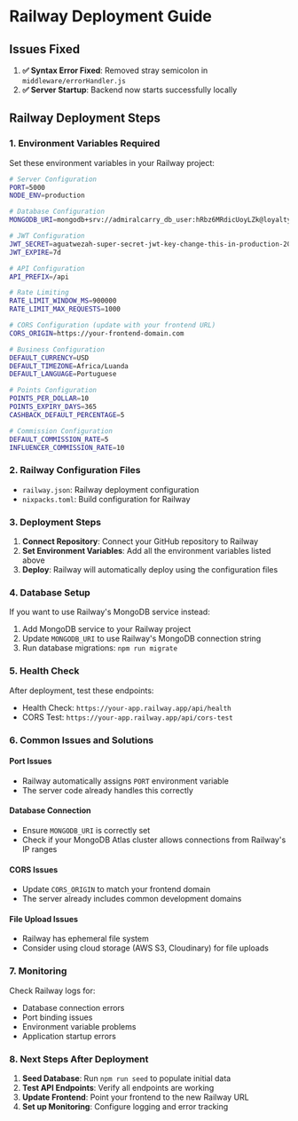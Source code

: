 # Railway Deployment Guide

## Issues Fixed

1. **✅ Syntax Error Fixed**: Removed stray semicolon in `middleware/errorHandler.js`
2. **✅ Server Startup**: Backend now starts successfully locally

## Railway Deployment Steps

### 1. Environment Variables Required

Set these environment variables in your Railway project:

```bash
# Server Configuration
PORT=5000
NODE_ENV=production

# Database Configuration
MONGODB_URI=mongodb+srv://admiralcarry_db_user:hRbz6MRdicUoyLZk@loyalty-cloud.k62anvl.mongodb.net/aguatwezah_admin

# JWT Configuration
JWT_SECRET=aguatwezah-super-secret-jwt-key-change-this-in-production-2024
JWT_EXPIRE=7d

# API Configuration
API_PREFIX=/api

# Rate Limiting
RATE_LIMIT_WINDOW_MS=900000
RATE_LIMIT_MAX_REQUESTS=1000

# CORS Configuration (update with your frontend URL)
CORS_ORIGIN=https://your-frontend-domain.com

# Business Configuration
DEFAULT_CURRENCY=USD
DEFAULT_TIMEZONE=Africa/Luanda
DEFAULT_LANGUAGE=Portuguese

# Points Configuration
POINTS_PER_DOLLAR=10
POINTS_EXPIRY_DAYS=365
CASHBACK_DEFAULT_PERCENTAGE=5

# Commission Configuration
DEFAULT_COMMISSION_RATE=5
INFLUENCER_COMMISSION_RATE=10
```

### 2. Railway Configuration Files

- `railway.json`: Railway deployment configuration
- `nixpacks.toml`: Build configuration for Railway

### 3. Deployment Steps

1. **Connect Repository**: Connect your GitHub repository to Railway
2. **Set Environment Variables**: Add all the environment variables listed above
3. **Deploy**: Railway will automatically deploy using the configuration files

### 4. Database Setup

If you want to use Railway's MongoDB service instead:

1. Add MongoDB service to your Railway project
2. Update `MONGODB_URI` to use Railway's MongoDB connection string
3. Run database migrations: `npm run migrate`

### 5. Health Check

After deployment, test these endpoints:

- Health Check: `https://your-app.railway.app/api/health`
- CORS Test: `https://your-app.railway.app/api/cors-test`

### 6. Common Issues and Solutions

#### Port Issues
- Railway automatically assigns `PORT` environment variable
- The server code already handles this correctly

#### Database Connection
- Ensure `MONGODB_URI` is correctly set
- Check if your MongoDB Atlas cluster allows connections from Railway's IP ranges

#### CORS Issues
- Update `CORS_ORIGIN` to match your frontend domain
- The server already includes common development domains

#### File Upload Issues
- Railway has ephemeral file system
- Consider using cloud storage (AWS S3, Cloudinary) for file uploads

### 7. Monitoring

Check Railway logs for:
- Database connection errors
- Port binding issues
- Environment variable problems
- Application startup errors

### 8. Next Steps After Deployment

1. **Seed Database**: Run `npm run seed` to populate initial data
2. **Test API Endpoints**: Verify all endpoints are working
3. **Update Frontend**: Point your frontend to the new Railway URL
4. **Set up Monitoring**: Configure logging and error tracking